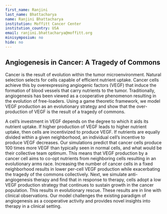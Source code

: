 ```yaml
---
first_name: Ranjini
last_name: Bhattacharya
name: Ranjini Bhattacharya
institution: Moffitt Cancer Center
institution_country: USA
email: ranjini.bhattacharya@moffitt.org
minisymposium: no
hide: no
---
```


## Angiogenesis in Cancer: A Tragedy of Commons

Cancer is the result of evolution within the tumor microenvironment. Natural selection selects for cells capable of efficient nutrient uptake. Cancer cells achieve this by overexpressing angiogenic factors (VEGF) that induce the formation of blood vessels that carry nutrients to the tumor. Traditionally, angiogenesis has been viewed as a cooperative phenomenon resulting in the evolution of free-loaders. Using a game theoretic framework, we model VEGF production as an evolutionary strategy and show that the over-production of VEGF is the result of a tragedy of commons.
 
 A cell’s investment in VEGF depends on the degree to which it aids its nutrient uptake. If higher production of VEGF leads to higher nutrient uptake, then cells are incentivized to produce VEGF. If nutrients are equally divided within a given neighborhood, an individual cell’s incentive to produce VEGF decreases. Our simulations predict that cancer cells produce 100 times more VEGF than typically seen in normal cells, and what would be their collective team optimum. This means that VEGF production by a cancer cell aims to co-opt nutrients from neighboring cells resulting in an evolutionary arms race. Increasing the number of cancer cells in a fixed neighborhood results in lower per-cell VEGF production while exacerbating the tragedy of the commons collectively. Next, we simulate anti-angiogenesis therapy and find that in response to therapy, cells adopt a low VEGF production strategy that continues to sustain growth in the cancer population. This results in evolutionary rescue. These results are in line with clinical observations. Our model challenges the existing paradigm of angiogenesis as a cooperative activity and provides novel insights into therapy in a clinical setting.


